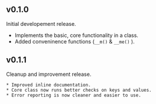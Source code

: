 ## v0.1.0

Initial developement release.

  * Implements the basic, core functionality in a class.
  * Added conveninence functions (`__m()` & `__me()` ).


## v0.1.1

Cleanup and improvement release.

	* Improved inline documentation.
	* Core class now runs better checks on keys and values.
	* Error reporting is now cleaner and easier to use.